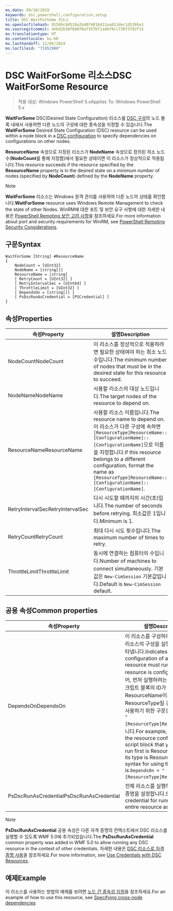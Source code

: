 ```yaml
---
ms.date: 09/20/2019
keywords: dsc,powershell,configuration,setup
title: DSC WaitForSome 리소스
ms.openlocfilehash: 91589c84518a2bd0f4816d11aa011dec1d5305e1
ms.sourcegitcommit: debd2b38fb8070a7357bf1a4bf9cc736f3702f31
ms.translationtype: HT
ms.contentlocale: ko-KR
ms.lasthandoff: 12/05/2019
ms.locfileid: "71952980"
---
```

# <a name="dsc-waitforsome-resource"></a><span data-ttu-id="635cb-103">DSC WaitForSome 리소스</span><span class="sxs-lookup"><span data-stu-id="635cb-103">DSC WaitForSome Resource</span></span>

> <span data-ttu-id="635cb-104">적용 대상: Windows PowerShell 5.x</span><span class="sxs-lookup"><span data-stu-id="635cb-104">Applies To: Windows PowerShell 5.x</span></span>

<span data-ttu-id="635cb-105">**WaitForSome** DSC(Desired State Configuration) 리소스를 [DSC 구성](../../../configurations/configurations.md)의 노드 블록 내에서 사용하면 다른 노드의 구성에 대한 종속성을 지정할 수 있습니다.</span><span class="sxs-lookup"><span data-stu-id="635cb-105">The **WaitForSome** Desired State Configuration (DSC) resource can be used within a node block in a [DSC configuration](../../../configurations/configurations.md) to specify dependencies on configurations on other nodes.</span></span>

<span data-ttu-id="635cb-106">**ResourceName** 속성으로 지정된 리소스가 **NodeName** 속성으로 정의된 최소 노드 수(**NodeCount**를 통해 지정함)에서 필요한 상태이면 이 리소스가 정상적으로 적용됩니다.</span><span class="sxs-lookup"><span data-stu-id="635cb-106">This resource succeeds if the resource specified by the **ResourceName** property is in the desired state on a minimum number of nodes (specified by **NodeCount**) defined by the **NodeName** property.</span></span>

> [!NOTE]
> <span data-ttu-id="635cb-107">**WaitForSome** 리소스는 Windows 원격 관리를 사용하여 다른 노드의 상태를 확인합니다.</span><span class="sxs-lookup"><span data-stu-id="635cb-107">**WaitForSome** resource uses Windows Remote Management to check the state of other Nodes.</span></span> <span data-ttu-id="635cb-108">WinRM에 대한 포트 및 보안 요구 사항에 대한 자세한 내용은 [PowerShell Remoting 보안 고려 사항](/powershell/scripting/learn/remoting/winrmsecurity?view=powershell-6)을 참조하세요.</span><span class="sxs-lookup"><span data-stu-id="635cb-108">For more information about port and security requirements for WinRM, see [PowerShell Remoting Security Considerations](/powershell/scripting/learn/remoting/winrmsecurity?view=powershell-6).</span></span>

## <a name="syntax"></a><span data-ttu-id="635cb-109">구문</span><span class="sxs-lookup"><span data-stu-id="635cb-109">Syntax</span></span>

```Syntax
WaitForSome [String] #ResourceName
{
    NodeCount = [UInt32]
    NodeName = [string[]]
    ResourceName = [string]
    [ RetryCount = [UInt32] ]
    [ RetryIntervalSec = [UInt64] ]
    [ ThrottleLimit = [UInt32] ]
    [ DependsOn = [string[]] ]
    [ PsDscRunAsCredential = [PSCredential] ]
}
```

## <a name="properties"></a><span data-ttu-id="635cb-110">속성</span><span class="sxs-lookup"><span data-stu-id="635cb-110">Properties</span></span>

|<span data-ttu-id="635cb-111">속성</span><span class="sxs-lookup"><span data-stu-id="635cb-111">Property</span></span> |<span data-ttu-id="635cb-112">설명</span><span class="sxs-lookup"><span data-stu-id="635cb-112">Description</span></span> |
|---|---|
|<span data-ttu-id="635cb-113">NodeCount</span><span class="sxs-lookup"><span data-stu-id="635cb-113">NodeCount</span></span> |<span data-ttu-id="635cb-114">이 리소스를 정상적으로 적용하려면 필요한 상태여야 하는 최소 노드 수입니다.</span><span class="sxs-lookup"><span data-stu-id="635cb-114">The minimum number of nodes that must be in the desired state for this resource to succeed.</span></span> |
|<span data-ttu-id="635cb-115">NodeName</span><span class="sxs-lookup"><span data-stu-id="635cb-115">NodeName</span></span> |<span data-ttu-id="635cb-116">사용할 리소스의 대상 노드입니다.</span><span class="sxs-lookup"><span data-stu-id="635cb-116">The target nodes of the resource to depend on.</span></span> |
|<span data-ttu-id="635cb-117">ResourceName</span><span class="sxs-lookup"><span data-stu-id="635cb-117">ResourceName</span></span> |<span data-ttu-id="635cb-118">사용할 리소스 이름입니다.</span><span class="sxs-lookup"><span data-stu-id="635cb-118">The resource name to depend on.</span></span> <span data-ttu-id="635cb-119">이 리소스가 다른 구성에 속하면 `[ResourceType]ResourceName::[ConfigurationName]::[ConfigurationName]`으로 이름을 지정합니다.</span><span class="sxs-lookup"><span data-stu-id="635cb-119">If this resource belongs to a different configuration, format the name as `[ResourceType]ResourceName::[ConfigurationName]::[ConfigurationName]`.</span></span> |
|<span data-ttu-id="635cb-120">RetryIntervalSec</span><span class="sxs-lookup"><span data-stu-id="635cb-120">RetryIntervalSec</span></span> |<span data-ttu-id="635cb-121">다시 시도할 때까지의 시간(초)입니다.</span><span class="sxs-lookup"><span data-stu-id="635cb-121">The number of seconds before retrying.</span></span> <span data-ttu-id="635cb-122">최소값은 1입니다.</span><span class="sxs-lookup"><span data-stu-id="635cb-122">Minimum is 1.</span></span> |
|<span data-ttu-id="635cb-123">RetryCount</span><span class="sxs-lookup"><span data-stu-id="635cb-123">RetryCount</span></span> |<span data-ttu-id="635cb-124">최대 다시 시도 횟수입니다.</span><span class="sxs-lookup"><span data-stu-id="635cb-124">The maximum number of times to retry.</span></span> |
|<span data-ttu-id="635cb-125">ThrottleLimit</span><span class="sxs-lookup"><span data-stu-id="635cb-125">ThrottleLimit</span></span> |<span data-ttu-id="635cb-126">동시에 연결하는 컴퓨터의 수입니다.</span><span class="sxs-lookup"><span data-stu-id="635cb-126">Number of machines to connect simultaneously.</span></span> <span data-ttu-id="635cb-127">기본값은 `New-CimSession` 기본값입니다.</span><span class="sxs-lookup"><span data-stu-id="635cb-127">Default is `New-CimSession` default.</span></span> |

## <a name="common-properties"></a><span data-ttu-id="635cb-128">공용 속성</span><span class="sxs-lookup"><span data-stu-id="635cb-128">Common properties</span></span>

|<span data-ttu-id="635cb-129">속성</span><span class="sxs-lookup"><span data-stu-id="635cb-129">Property</span></span> |<span data-ttu-id="635cb-130">설명</span><span class="sxs-lookup"><span data-stu-id="635cb-130">Description</span></span> |
|---|---|
|<span data-ttu-id="635cb-131">DependsOn</span><span class="sxs-lookup"><span data-stu-id="635cb-131">DependsOn</span></span> |<span data-ttu-id="635cb-132">이 리소스를 구성하려면 먼저 다른 리소스의 구성을 실행해야 함을 나타냅니다.</span><span class="sxs-lookup"><span data-stu-id="635cb-132">Indicates that the configuration of another resource must run before this resource is configured.</span></span> <span data-ttu-id="635cb-133">예를 들어, 먼저 실행하려는 리소스 구성 스크립트 블록의 ID가 ResourceName이고 해당 형식이 ResourceType일 경우, 이 속성을 사용하기 위한 구문은 `DependsOn = "[ResourceType]ResourceName"`입니다.</span><span class="sxs-lookup"><span data-stu-id="635cb-133">For example, if the ID of the resource configuration script block that you want to run first is ResourceName and its type is ResourceType, the syntax for using this property is `DependsOn = "[ResourceType]ResourceName"`.</span></span> |
|<span data-ttu-id="635cb-134">PsDscRunAsCredential</span><span class="sxs-lookup"><span data-stu-id="635cb-134">PsDscRunAsCredential</span></span> |<span data-ttu-id="635cb-135">전체 리소스를 실행하기 위한 자격 증명을 설정합니다.</span><span class="sxs-lookup"><span data-stu-id="635cb-135">Sets the credential for running the entire resource as.</span></span> |

> [!NOTE]
> <span data-ttu-id="635cb-136">**PsDscRunAsCredential** 공용 속성은 다른 자격 증명의 컨텍스트에서 DSC 리소스를 실행할 수 있도록 WMF 5.0에 추가되었습니다.</span><span class="sxs-lookup"><span data-stu-id="635cb-136">The **PsDscRunAsCredential** common property was added in WMF 5.0 to allow running any DSC resource in the context of other credentials.</span></span> <span data-ttu-id="635cb-137">자세한 내용은 [ DSC 리소스로 자격 증명 사용](../../../configurations/runasuser.md)을 참조하세요.</span><span class="sxs-lookup"><span data-stu-id="635cb-137">For more information, see [Use Credentials with DSC Resources](../../../configurations/runasuser.md).</span></span>

## <a name="example"></a><span data-ttu-id="635cb-138">예제</span><span class="sxs-lookup"><span data-stu-id="635cb-138">Example</span></span>

<span data-ttu-id="635cb-139">이 리소스를 사용하는 방법의 예제를 보려면 [노드 간 종속성 지정](../../../configurations/crossNodeDependencies.md)을 참조하세요.</span><span class="sxs-lookup"><span data-stu-id="635cb-139">For an example of how to use this resource, see [Specifying cross-node dependencies](../../../configurations/crossNodeDependencies.md)</span></span>